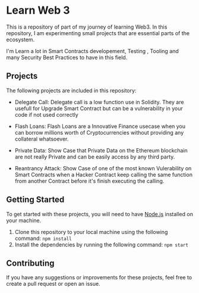 # Learn Web 3

This is a repository of part of my journey of learning Web3. In this repository, I am experimenting small projects that are essential parts of the ecosystem.

I'm Learn a lot in Smart Contracts developement, Testing , Tooling and many Security Best Practices to have in this field.

## Projects

The following projects are included in this repository:

- Delegate Call: Delegate call is a low function use in Solidity. They are usefull for Upgrade Smart Contract but can be a vulnerability in your code if not used correctly

- Flash Loans: Flash Loans are a Innovative Finance usecase when you can borrow millions worth of Cryptocurrencies without providing any collateral whatsoever.

- Private Data: Show Case that Private Data on the Ethereum blockchain are not really Private and can be easily access by any third party.

- Reantrancy Attack: Show Case of one of the most known Vulerability on Smart Contracts when a Hacker Contract keep calling the same function from another Contract before it's finish executing the calling.

## Getting Started

To get started with these projects, you will need to have [Node.js](https://nodejs.org) installed on your machine.

1. Clone this repository to your local machine using the following command: `npm install`
2. Install the dependencies by running the following command: `npm start`

## Contributing

If you have any suggestions or improvements for these projects, feel free to create a pull request or open an issue.
